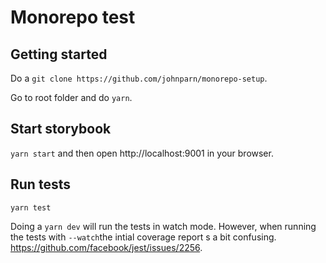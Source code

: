 
# Monorepo test

## Getting started

Do a `git clone https://github.com/johnparn/monorepo-setup`.

Go to root folder and do `yarn`.


## Start storybook

`yarn start` and then open http://localhost:9001 in your browser.


## Run tests

`yarn test`

Doing a `yarn dev` will run the tests in watch mode. However, when running the tests with `--watch`the intial coverage report s a bit confusing. https://github.com/facebook/jest/issues/2256.
